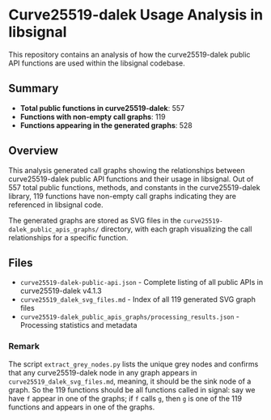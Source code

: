 # Curve25519-dalek Usage Analysis in libsignal

This repository contains an analysis of how the curve25519-dalek public API functions are used within the libsignal codebase.

## Summary

- **Total public functions in curve25519-dalek**: 557
- **Functions with non-empty call graphs**: 119
- **Functions appearing in the generated graphs**: 528

## Overview

This analysis generated call graphs showing the relationships between curve25519-dalek public API functions and their usage in libsignal. Out of 557 total public functions, methods, and constants in the curve25519-dalek library, 119 functions have non-empty call graphs indicating they are referenced in libsignal code. 

The generated graphs are stored as SVG files in the `curve25519-dalek_public_apis_graphs/` directory, with each graph visualizing the call relationships for a specific function.

## Files

- `curve25519-dalek-public-api.json` - Complete listing of all public APIs in curve25519-dalek v4.1.3
- `curve25519_dalek_svg_files.md` - Index of all 119 generated SVG graph files
- `curve25519-dalek_public_apis_graphs/processing_results.json` - Processing statistics and metadata

### Remark

The script `extract_grey_nodes.py` lists the unique grey nodes and confirms that any curve25519-dalek node in any graph appears in `curve25519_dalek_svg_files.md`, meaning, it should be the sink node of a graph. So the 119 functions should be all functions called in signal: say we have `f` appear in one of the graphs; if `f` calls `g`, then `g` is one of the 119 functions and appears in one of the graphs.

